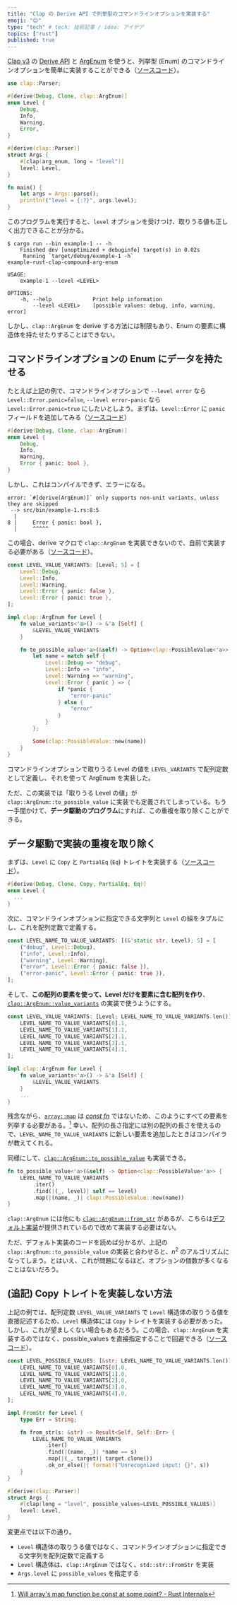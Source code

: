 ```yaml
---
title: "Clap の Derive API で列挙型のコマンドラインオプションを実装する"
emoji: "😊"
type: "tech" # tech: 技術記事 / idea: アイデア
topics: ["rust"]
published: true
---
```


[Clap v3](https://github.com/clap-rs/clap) の [Derive API](https://github.com/clap-rs/clap/blob/v3.1.9/examples/tutorial_derive/README.md) と [ArgEnum](https://docs.rs/clap/3.1.9/clap/trait.ArgEnum.html) を使うと、列挙型 (Enum) のコマンドラインオプションを簡単に実装することができる（[ソースコード](https://github.com/ishikawa/example-rust-clap-derive-api-arg-enum/blob/main/src/bin/example-1.rs)）。

```rust
use clap::Parser;

#[derive(Debug, Clone, clap::ArgEnum)]
enum Level {
    Debug,
    Info,
    Warning,
    Error,
}

#[derive(clap::Parser)]
struct Args {
    #[clap(arg_enum, long = "level")]
    level: Level,
}

fn main() {
    let args = Args::parse();
    println!("level = {:?}", args.level);
}
```

このプログラムを実行すると、`level` オプションを受けつけ、取りうる値も正しく出力できることが分かる。

```
$ cargo run --bin example-1 -- -h
    Finished dev [unoptimized + debuginfo] target(s) in 0.02s
     Running `target/debug/example-1 -h`
example-rust-clap-compound-arg-enum 

USAGE:
    example-1 --level <LEVEL>

OPTIONS:
    -h, --help             Print help information
        --level <LEVEL>    [possible values: debug, info, warning, error]
```

しかし、`clap::ArgEnum` を derive する方法には制限もあり、Enum の要素に構造体を持たせたりすることはできない。

## コマンドラインオプションの Enum にデータを持たせる

たとえば上記の例で、コマンドラインオプションで `--level error` なら `Level::Error.panic=false`, `--level error-panic` なら `Level::Error.panic=true` にしたいとしよう。まずは、`Level::Error` に `panic` フィールドを追加してみる（[ソースコード](https://github.com/ishikawa/example-rust-clap-derive-api-arg-enum/blob/main/src/bin/example-2.rs)）

```rust
#[derive(Debug, Clone, clap::ArgEnum)]
enum Level {
    Debug,
    Info,
    Warning,
    Error { panic: bool },
}
```

しかし、これはコンパイルできず、エラーになる。

```
error: `#[derive(ArgEnum)]` only supports non-unit variants, unless they are skipped
 --> src/bin/example-1.rs:8:5
  |
8 |     Error { panic: bool },
  |     ^^^^^
```

この場合、derive マクロで `clap::ArgEnum` を実装できないので、自前で実装する必要がある（[ソースコード](https://github.com/ishikawa/example-rust-clap-derive-api-arg-enum/blob/main/src/bin/example-3.rs)）。

```rust
const LEVEL_VALUE_VARIANTS: [Level; 5] = [
    Level::Debug,
    Level::Info,
    Level::Warning,
    Level::Error { panic: false },
    Level::Error { panic: true },
];

impl clap::ArgEnum for Level {
    fn value_variants<'a>() -> &'a [Self] {
        &LEVEL_VALUE_VARIANTS
    }

    fn to_possible_value<'a>(&self) -> Option<clap::PossibleValue<'a>> {
        let name = match self {
            Level::Debug => "debug",
            Level::Info => "info",
            Level::Warning => "warning",
            Level::Error { panic } => {
                if *panic {
                    "error-panic"
                } else {
                    "error"
                }
            }
        };

        Some(clap::PossibleValue::new(name))
    }
}
```

コマンドラインオプションで取りうる Level の値を `LEVEL_VARIANTS` で配列定数として定義し、それを使って ArgEnum を実装した。

ただ、この実装では「取りうる Level の値」が `clap::ArgEnum::to_possible_value` に実装でも定義されてしまっている。もう一手間かけて、**データ駆動のプログラム**にすれば、この重複を取り除くことができる。

## データ駆動で実装の重複を取り除く

まずは、`Level` に `Copy` と `PartialEq` (`Eq`) トレイトを実装する（[ソースコード](https://github.com/ishikawa/example-rust-clap-derive-api-arg-enum/blob/main/src/bin/example-4.rs)）。

```rust
#[derive(Debug, Clone, Copy, PartialEq, Eq)]
enum Level {
  ...
}
```

次に、コマンドラインオプションに指定できる文字列と `Level` の組をタプルにし、これを配列定数で定義する。

```rust
const LEVEL_NAME_TO_VALUE_VARIANTS: [(&'static str, Level); 5] = [
    ("debug", Level::Debug),
    ("info", Level::Info),
    ("warning", Level::Warning),
    ("error", Level::Error { panic: false }),
    ("error-panic", Level::Error { panic: true }),
];
```

そして、**この配列の要素を使って、Level だけを要素に含む配列を作り**、[`clap::ArgEnum::value_variants`](https://docs.rs/clap/3.1.9/clap/trait.ArgEnum.html#tymethod.value_variants) の実装で使うようにする。

```rust
const LEVEL_VALUE_VARIANTS: [Level; LEVEL_NAME_TO_VALUE_VARIANTS.len()] = [
    LEVEL_NAME_TO_VALUE_VARIANTS[0].1,
    LEVEL_NAME_TO_VALUE_VARIANTS[1].1,
    LEVEL_NAME_TO_VALUE_VARIANTS[2].1,
    LEVEL_NAME_TO_VALUE_VARIANTS[3].1,
    LEVEL_NAME_TO_VALUE_VARIANTS[4].1,
];

impl clap::ArgEnum for Level {
    fn value_variants<'a>() -> &'a [Self] {
        &LEVEL_VALUE_VARIANTS
    }
  	...
}
```

残念ながら、[`array::map`](https://doc.rust-lang.org/std/primitive.array.html#method.map) は [*const fn*](https://doc.rust-lang.org/reference/const_eval.html#const-functions) ではないため、このようにすべての要素を列挙する必要がある。[^1] 幸い、配列の長さ指定には別の配列の長さを使えるので、`LEVEL_NAME_TO_VALUE_VARIANTS` に新しい要素を追加したときはコンパイラが教えてくれる。

同様にして、[`clap::ArgEnum::to_possible_value`](https://docs.rs/clap/3.1.9/clap/trait.ArgEnum.html#tymethod.to_possible_value) も実装できる。

```rust
fn to_possible_value<'a>(&self) -> Option<clap::PossibleValue<'a>> {
    LEVEL_NAME_TO_VALUE_VARIANTS
        .iter()
        .find(|(_, level)| self == level)
        .map(|(name, _)| clap::PossibleValue::new(name))
}
```

`clap::ArgEnum` には他にも [`clap::ArgEnum::from_str`](https://docs.rs/clap/3.1.9/clap/trait.ArgEnum.html#method.from_str) があるが、こちらは[デフォルト実装](https://docs.rs/clap/3.1.9/src/clap/derive.rs.html#425-435)が提供されているので改めて実装する必要はない。

ただ、デフォルト実装のコードを読めば分かるが、上記の `clap::ArgEnum::to_possible_value` の実装と合わせると、$n^2$ のアルゴリズムになってしまう。とはいえ、これが問題になるほど、オプションの個数が多くなることはないだろう。

## (追記) Copy トレイトを実装しない方法

上記の例では、配列定数 `LEVEL_VALUE_VARIANTS` で `Level` 構造体の取りうる値を直接記述するため、`Level` 構造体には `Copy` トレイトを実装する必要があった。しかし、これが望ましくない場合もあるだろう。この場合、`clap::ArgEnum` を実装するのではなく、possible_values を直接指定することで回避できる（[ソースコード](https://github.com/ishikawa/example-rust-clap-derive-api-arg-enum/blob/main/src/bin/example-5.rs)）。

```rust
const LEVEL_POSSIBLE_VALUES: [&str; LEVEL_NAME_TO_VALUE_VARIANTS.len()] = [
    LEVEL_NAME_TO_VALUE_VARIANTS[0].0,
    LEVEL_NAME_TO_VALUE_VARIANTS[1].0,
    LEVEL_NAME_TO_VALUE_VARIANTS[2].0,
    LEVEL_NAME_TO_VALUE_VARIANTS[3].0,
    LEVEL_NAME_TO_VALUE_VARIANTS[4].0,
];

impl FromStr for Level {
    type Err = String;

    fn from_str(s: &str) -> Result<Self, Self::Err> {
        LEVEL_NAME_TO_VALUE_VARIANTS
            .iter()
            .find(|(name, _)| *name == s)
            .map(|(_, target)| target.clone())
            .ok_or_else(|| format!("Unrecognized input: {}", s))
    }
}

#[derive(clap::Parser)]
struct Args {
    #[clap(long = "level", possible_values=LEVEL_POSSIBLE_VALUES)]
    level: Level,
}
```

変更点では以下の通り。

- `Level` 構造体の取りうる値ではなく、コマンドラインオプションに指定できる文字列を配列定数で定義する
- `Level` 構造体は、`clap::ArgEnum` ではなく、`std::str::FromStr` を実装
- `Args.level` に `possible_values` を指定する

[^1]: [Will array's map function be const at some point? - Rust Internals](https://internals.rust-lang.org/t/will-arrays-map-function-be-const-at-some-point/16419)
